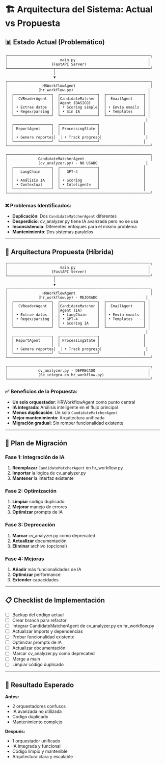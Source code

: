 # 🏗️ Arquitectura del Sistema: Actual vs Propuesta

## 📊 Estado Actual (Problemático)

```
┌─────────────────────────────────────────────────────────────────┐
│                        main.py                                 │
│                    (FastAPI Server)                            │
└─────────────────────┬───────────────────────────────────────────┘
                      │
                      ▼
┌─────────────────────────────────────────────────────────────────┐
│                HRWorkflowAgent                                  │
│              (hr_workflow.py)                                  │
│  ┌─────────────────┐  ┌─────────────────┐  ┌─────────────────┐ │
│  │  CVReaderAgent  │  │CandidateMatcher │  │  EmailAgent     │ │
│  │                 │  │Agent (BÁSICO)   │  │                 │ │
│  │ • Extrae datos  │  │ • Scoring simple│  │ • Envía emails  │ │
│  │ • Regex/parsing │  │ • Sin IA        │  │ • Templates     │ │
│  └─────────────────┘  └─────────────────┘  └─────────────────┘ │
│                                                               │
│  ┌─────────────────┐  ┌─────────────────┐                    │
│  │ ReportAgent     │  │ ProcessingState │                    │
│  │                 │  │                 │                    │
│  │ • Genera reportes│  │ • Track progreso│                    │
│  └─────────────────┘  └─────────────────┘                    │
└─────────────────────────────────────────────────────────────────┘

┌─────────────────────────────────────────────────────────────────┐
│              CandidateMatcherAgent                              │
│              (cv_analyzer.py) - NO USADO                      │
│  ┌─────────────────┐  ┌─────────────────┐                    │
│  │   LangChain     │  │   GPT-4         │                    │
│  │                 │  │                 │                    │
│  │ • Análisis IA   │  │ • Scoring       │                    │
│  │ • Contextual    │  │ • Inteligente   │                    │
│  └─────────────────┘  └─────────────────┘                    │
└─────────────────────────────────────────────────────────────────┘
```

### ❌ Problemas Identificados:
- **Duplicación**: Dos `CandidateMatcherAgent` diferentes
- **Desperdicio**: cv_analyzer.py tiene IA avanzada pero no se usa
- **Inconsistencia**: Diferentes enfoques para el mismo problema
- **Mantenimiento**: Dos sistemas paralelos

---

## 🎯 Arquitectura Propuesta (Híbrida)

```
┌─────────────────────────────────────────────────────────────────┐
│                        main.py                                 │
│                    (FastAPI Server)                            │
└─────────────────────┬───────────────────────────────────────────┘
                      │
                      ▼
┌─────────────────────────────────────────────────────────────────┐
│                HRWorkflowAgent                                  │
│              (hr_workflow.py) - MEJORADO                      │
│  ┌─────────────────┐  ┌─────────────────┐  ┌─────────────────┐ │
│  │  CVReaderAgent  │  │CandidateMatcher │  │  EmailAgent     │ │
│  │                 │  │Agent (IA)       │  │                 │ │
│  │ • Extrae datos  │  │ • LangChain     │  │ • Envía emails  │ │
│  │ • Regex/parsing │  │ • GPT-4         │  │ • Templates     │ │
│  │                 │  │ • Scoring IA    │  │                 │ │
│  └─────────────────┘  └─────────────────┘  └─────────────────┘ │
│                                                               │
│  ┌─────────────────┐  ┌─────────────────┐                    │
│  │ ReportAgent     │  │ ProcessingState │                    │
│  │                 │  │                 │                    │
│  │ • Genera reportes│  │ • Track progreso│                    │
│  └─────────────────┘  └─────────────────┘                    │
└─────────────────────────────────────────────────────────────────┘

┌─────────────────────────────────────────────────────────────────┐
│              cv_analyzer.py - DEPRECADO                        │
│              (Se integra en hr_workflow.py)                    │
└─────────────────────────────────────────────────────────────────┘
```

### ✅ Beneficios de la Propuesta:
- **Un solo orquestador**: HRWorkflowAgent como punto central
- **IA integrada**: Análisis inteligente en el flujo principal
- **Menos duplicación**: Un solo `CandidateMatcherAgent`
- **Mejor mantenimiento**: Arquitectura unificada
- **Migración gradual**: Sin romper funcionalidad existente

---

## 🔄 Plan de Migración

### Fase 1: Integración de IA
1. **Reemplazar** `CandidateMatcherAgent` en hr_workflow.py
2. **Importar** la lógica de cv_analyzer.py
3. **Mantener** la interfaz existente

### Fase 2: Optimización
1. **Limpiar** código duplicado
2. **Mejorar** manejo de errores
3. **Optimizar** prompts de IA

### Fase 3: Deprecación
1. **Marcar** cv_analyzer.py como deprecated
2. **Actualizar** documentación
3. **Eliminar** archivo (opcional)

### Fase 4: Mejoras
1. **Añadir** más funcionalidades de IA
2. **Optimizar** performance
3. **Extender** capacidades

---

## 📋 Checklist de Implementación

- [ ] Backup del código actual
- [ ] Crear branch para refactor
- [ ] Integrar CandidateMatcherAgent de cv_analyzer.py en hr_workflow.py
- [ ] Actualizar imports y dependencias
- [ ] Probar funcionalidad existente
- [ ] Optimizar prompts de IA
- [ ] Actualizar documentación
- [ ] Marcar cv_analyzer.py como deprecated
- [ ] Merge a main
- [ ] Limpiar código duplicado

---

## 🎯 Resultado Esperado

**Antes:**
- 2 orquestadores confusos
- IA avanzada no utilizada
- Código duplicado
- Mantenimiento complejo

**Después:**
- 1 orquestador unificado
- IA integrada y funcional
- Código limpio y mantenible
- Arquitectura clara y escalable
